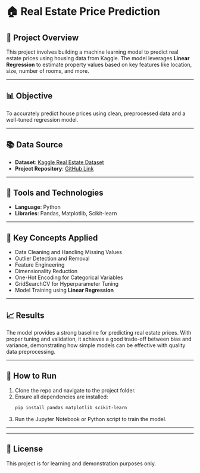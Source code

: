 # 🏠 Real Estate Price Prediction

## 📌 Project Overview

This project involves building a machine learning model to predict real estate prices using housing data from Kaggle. The model leverages **Linear Regression** to estimate property values based on key features like location, size, number of rooms, and more.

---

## 📊 Objective

To accurately predict house prices using clean, preprocessed data and a well-tuned regression model.

---

## 📚 Data Source

- **Dataset**: [Kaggle Real Estate Dataset](https://www.kaggle.com/)
- **Project Repository**: [GitHub Link](https://github.com/gogginz7/projects/tree/insight-of-sales/RealEstatePricePrediction)

---

## 🧰 Tools and Technologies

- **Language**: Python
- **Libraries**: Pandas, Matplotlib, Scikit-learn

---

## 🧠 Key Concepts Applied

- Data Cleaning and Handling Missing Values
- Outlier Detection and Removal
- Feature Engineering
- Dimensionality Reduction
- One-Hot Encoding for Categorical Variables
- GridSearchCV for Hyperparameter Tuning
- Model Training using **Linear Regression**

---

## 📈 Results

The model provides a strong baseline for predicting real estate prices. With proper tuning and validation, it achieves a good trade-off between bias and variance, demonstrating how simple models can be effective with quality data preprocessing.

---

## 🏁 How to Run

1. Clone the repo and navigate to the project folder.
2. Ensure all dependencies are installed:
   ```bash
   pip install pandas matplotlib scikit-learn
   ```
3. Run the Jupyter Notebook or Python script to train the model.

---

---

## 📄 License

This project is for learning and demonstration purposes only.
